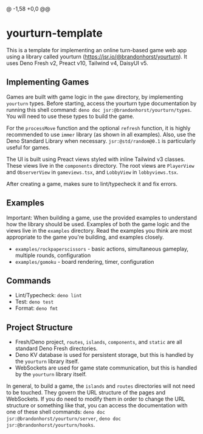@ -1,58 +0,0 @@

# yourturn-template

This is a template for implementing an online turn-based game web app using a
library called yourturn (https://jsr.io/@brandonhorst/yourturn). It uses Deno
Fresh v2, Preact v10, Tailwind v4, DaisyUI v5.

## Implementing Games

Games are built with game logic in the `game` directory, by implementing
`yourturn` types. Before starting, access the yourturn type documentation by
running this shell command: `deno doc jsr:@brandonhorst/yourturn/types`. You
will need to use these types to build the game.

For the `processMove` function and the optional `refresh` function, it is highly
recommended to use `immer` library (as shown in all examples). Also, use the
Deno Standard Library when necessary. `jsr:@std/random@0.1` is particularly
useful for games.

The UI is built using Preact views styled with inline Tailwind v3 classes. These
views live in the `components` directory. The root views are `PlayerView` and
`ObserverView` in `gameviews.tsx`, and `LobbyView` in `lobbyviews.tsx`.

After creating a game, makes sure to lint/typecheck it and fix errors.

## Examples

Important: When building a game, use the provided examples to understand how the
library should be used. Examples of both the game logic and the views live in
the `examples` directory. Read the examples you think are most appropriate to
the game you're building, and examples closely.

- `examples/rockpaperscissors` - basic actions, simultaneous gameplay, multiple
  rounds, configuration
- `examples/gomoku` - board rendering, timer, configuration

## Commands

- Lint/Typecheck: `deno lint`
- Test: `deno test`
- Format: `deno fmt`

## Project Structure

- Fresh/Deno project, `routes`, `islands`, `components`, and `static` are all
  standard Deno Fresh directories.
- Deno KV database is used for persistent storage, but this is handled by the
  `yourturn` library itself.
- WebSockets are used for game state communication, but this is handled by the
  `yourturn` library itself.

In general, to build a game, the `islands` and `routes` directories will not
need to be touched. They govern the URL structure of the pages and WebSockets.
If you do need to modify them in order to change the URL structure or something
like that, you can access the documentation with one of these shell commands:
`deno doc jsr:@brandonhorst/yourturn/server`,
`deno doc jsr:@brandonhorst/yourturn/hooks`.

